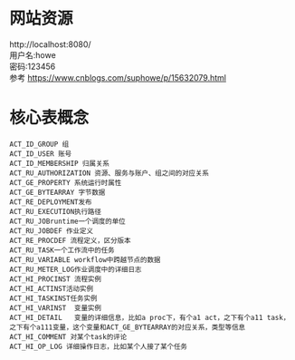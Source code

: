 # 网站资源
http://localhost:8080/  
用户名:howe  
密码:123456  
参考 https://www.cnblogs.com/suphowe/p/15632079.html  
# 核心表概念
```
ACT_ID_GROUP 组
ACT_ID_USER 账号
ACT_ID_MEMBERSHIP 归属关系
ACT_RU_AUTHORIZATION 资源、服务与账户、组之间的对应关系
ACT_GE_PROPERTY 系统运行时属性
ACT_GE_BYTEARRAY 字节数据
ACT_RE_DEPLOYMENT发布
ACT_RU_EXECUTION执行路径
ACT_RU_JOBruntime一个调度的单位
ACT_RU_JOBDEF 作业定义
ACT_RE_PROCDEF 流程定义，区分版本
ACT_RU_TASK一个工作流中的任务
ACT_RU_VARIABLE workflow中跨越节点的数据
ACT_RU_METER_LOG作业调度中的详细日志
ACT_HI_PROCINST 流程实例
ACT_HI_ACTINST活动实例
ACT_HI_TASKINST任务实例
ACT_HI_VARINST  变量实例
ACT_HI_DETAIL   变量的详细信息，比如a proc下，有个a1 act，之下有个a11 task，之下有个a111变量，这个变量和ACT_GE_BYTEARRAY的对应关系，类型等信息
ACT_HI_COMMENT 对某个task的评论
ACT_HI_OP_LOG 详细操作日志，比如某个人接了某个任务
```